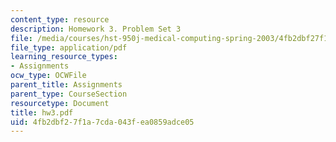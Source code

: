 ```yaml
---
content_type: resource
description: Homework 3. Problem Set 3
file: /media/courses/hst-950j-medical-computing-spring-2003/4fb2dbf27f1a7cda043fea0859adce05_hw3.pdf
file_type: application/pdf
learning_resource_types:
- Assignments
ocw_type: OCWFile
parent_title: Assignments
parent_type: CourseSection
resourcetype: Document
title: hw3.pdf
uid: 4fb2dbf2-7f1a-7cda-043f-ea0859adce05
---
```

